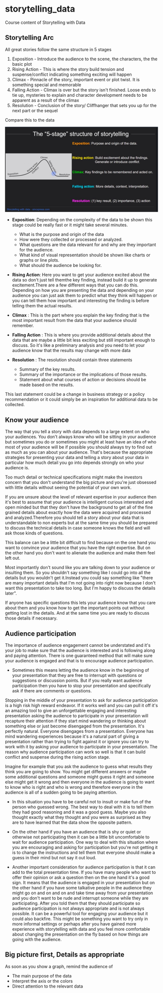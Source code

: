 # storytelling_data
Course content of Storytelling with Data


## Storytelling Arc

All great stories follow the same structure in 5 stages

1) Exposition - Introduce the audience to the scene, the characters, the the basic plot  
2) Rising Action - This is where the story build tension and suspense/conflict indicating something exciting will happen  
3) Climax - Pinnacle of the story, important event or plot twist. It is something special and memorable  
4) Falling Action - Climax is over but the story isn't finished. Loose ends to tie up, mysteries to explain and character development needs to be apparent as a result of the climax  
5) Resolution - Conclusion of the story/ Cliffhanger that sets you up for the next part or the sequel  

Compare this to the data

![alt text](https://github.com/snknitin/storytelling_data/blob/master/story.JPG)

* **Exposition**: Depending on the complexity of the data to be shown this stage could be really fast or it might take several minutes.
    * What is the purpose and origin of the data 
    * How were they collected or processed or analyzed.
    * What questions are the data relevant for and why are they important for the audience.
    * What kind of visual representation should be shown like charts or graphs or line plots.
    * What should the audience be looking for.

* **Rising Action**: Here you want to get your audience excited about the data so don't just tell themthe key finding, instead build it up to generate excitement.There are a few different ways that you can do this. Depending on how you are presenting the data and depending on your audience you can just ask them to predict what they think will happen or you can tell them how important and interesting the finding is before telling them the actual results.

* **Climax** :  This is the part where you explain the key finding that is the most important result from the data that your audience should remember.

* **Falling Action** : This is where you provide additional details about the data that are maybe a little bit less exciting but still important enough to discuss. So it's like a preliminary analysis and you need to let your audience know that the results may change with more data

* **Resolution** : The resolution should contain three statements 
   * Summary of the key results.
   * Summary of the importance or the implications of those results.
   * Statement about what courses of action or decisions should be made based on the results. 

This last statement could be a change in business strategy or a policy recommendation or it could simply be an inspiration for additional data to be collected.


## Know your audience

The way that you tell a story with data depends to a large extent on who your audiences. You don't always know who will be sitting in your audience but sometimes you do or sometimes you might at least have an idea of who most of your audience will be if possible you should always try to find out as much as you can about your audience. That's because the appropriate strategies for presenting your data and telling a story about your data in particular how much detail you go into depends strongly on who your audience is.

Too much detail or technical specifications might make the investors concern that you don't understand the big picture and you're just obsessed with little details without seeing the potential of your own work.

If you are unsure about the level of relevant expertise in your audience then it's best to assume that your audience is intelligent curious interested and open minded but that they don't have the background to get all of the fine grained details about exactly how the data were acquired and processed and analyzed.Therefore you should tell a story about your data that is understandable to non experts but at the same time you should be prepared to discuss the technical details in case someone knows the field and will ask those kinds of questions.

This balance can be a little bit difficult to find because on the one hand you want to convince your audience that you have the right expertise. But on the other hand you don't want to alienate the audience and make them feel left out.

Most importantly don't sound like you are talking down to your audience or insulting them. So you shouldn't say something like I could go into all the details but you wouldn't get it.Instead you could say something like "there are many important details that I'm not going into right now because I don't want this presentation to take too long. But I'm happy to discuss the details later".

If anyone has specific questions this lets your audience know that you care about them and you know how to get the important points out without getting lost in the details. And at the same time you are ready to discuss those details if necessary.



## Audience participation

The importance of audience engagement cannot be understated and it's your job to make sure that the audience is interested and is following along and paying attention. There is one guaranteed method that will make sure your audience is engaged and that is to encourage audience participation. 

* Sometimes this means letting the audience know in the beginning of your presentation that they are free to interrupt with questions or suggestions or discussion points. But if you really want audience participation then you have to stop your presentation and specifically ask if there are comments or questions.

Stopping in the middle of your presentation to ask for audience participation is a high risk high reward endeavor. If it works well and you can pull it off it's an amazing tool to give an unforgettable engaging and interesting presentation asking the audience to participate in your presentation will recapture their attention if they start mind wandering or thinking about something else or just become disengaged from the presentation. It's perfectly natural. Everyone disengages from a presentation. Everyone has mind wandering experiences because it's a natural part of giving a presentation rather than trying to fight against it or ignore you can try to work with it by asking your audience to participate in your presentation. The reason why audience participation can work so well is that it can build conflict and suspense during the rising action stage.

Imagine for example that you ask the audience to guess what results they think you are going to show. You might get different answers or maybe some additional questions and someone might guess it right and someone else might get it wrong and then everyone in the audience is going to want to know who is right and who is wrong and therefore everyone in the audience is all of a sudden going to be paying attention. 

* In this situation you have to be careful not to insult or make fun of the person who guessed wrong. The best way to deal with it is to tell them they had good reasoning and it was a good guess. Maybe you also thought exactly what they thought and you were as surprised as they are to have learned that the data show the opposite pattern.

* On the other hand if you have an audience that is shy or quiet or otherwise not participating then it can be a little bit uncomfortable to wait for audience participation. One way to deal with this situation where you are encouraging and asking for participation but you're not getting it is to change the instructions and tell them that everyone should make a guess in their mind but not say it out loud. 

* Another important consideration for audience participation is that it can add to the total presentation time. If you have many people who want to offer their opinion or ask a question then on the one hand it's a good sign. It means that the audience is engaged in your presentation but on the other hand if you have some talkative people in the audience they might go on and on and on and take time away from your presentation and you don't want to be rude and interrupt someone while they are participating. After you told them that they should participate so audience participation is not always appropriate and is not always possible. It can be a powerful tool for engaging your audience but it could also backfire. This might be something you want to try only in more informal settings or perhaps after you have gained more experience with storytelling with data and you feel more comfortable about changing the presentation on the fly based on how things are going with the audience. 

## Big picture first, Details as appropriate

As soon as you show a graph, remind the audience of 
* The main purpose of the data
* Interpret the axis or the colors
* Direct attention to the relevant data


